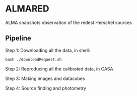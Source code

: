 # ALMARED

ALMA snapshots observation of the redest Herschel sources

## Pipeline

Step 1: Downloading all the data, in shell:
```shell
bash ./downloadRequest.sh
```
Step 2: Reproducing all the calibrated data, in CASA

Step 3: Making images and datacubes

Step 4: Source finding and photometry
